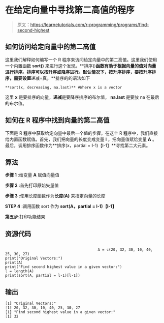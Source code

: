 # 在给定向量中寻找第二高值的程序

> 原文：<https://learnetutorials.com/r-programming/programs/find-second-highest>

## 如何访问给定向量中的第二高值

这里我们解释如何编写一个 R 程序来访问给定向量中的第二高值。这里我们使用一个内置函数 **sort()** 来进行这个发现。**排序()**函数有助于根据向量的值对向量进行排序。排序可以按升序或降序进行。默认情况下，按升序排序，要按升序排序，需要设置**递减=真。**排序的的语法如下

```
**sort(x, decreasing, na.last)** #Where x is a vector 

```

这里 **x** 是要排序的向量，**递减**是要降序排序的布尔值， **na.last** 是要放 na 在最后的布尔值。

## 如何在 R 程序中找到向量的第二高值

下面是 R 程序中获取给定向量中最后一个值的步骤。在这个 R 程序中，我们直接给内置函数赋值。首先，我们把向量的长度变成变量 **l** ，把向量值赋给变量 **A** 。最后，调用排序函数作为**排序(x，partial = l-1)【l-1】**寻找第二大元素。

## 算法

**步骤 1** :给变量 **A** 赋值向量值

**步骤 2** :首先打印原始矢量值

**步骤 3** :使用长度函数作为**长度(A)** 来指定向量的长度

**STEP 4** :调用函数 sort 作为 **sort(A，partial = l-1)【l-1】**

**第五步**:打印功能结果

## 资源代码

```

                                          A = c(20, 32, 30, 10, 40, 25, 30, 27)
print("Original Vectors:")
print(A)
print("Find second highest value in a given vector:")
l = length(A)
print(sort(A, partial = l-1)[l-1]) 

```

## 输出

```
[1] "Original Vectors:"
[1] 20, 32, 30, 10, 40, 25, 30, 27
[1] "Find second highest value in a given vector:"
[1] 32 
```